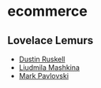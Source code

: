 # ecommerce


## Lovelace Lemurs

* [Dustin Ruskell](https://github.com/Ventronik/)
* [Liudmila Mashkina](https://github.com/LiudmilaMashkina/)
* [Mark Pavlovski](https://github.com/mrkpvlvski)
